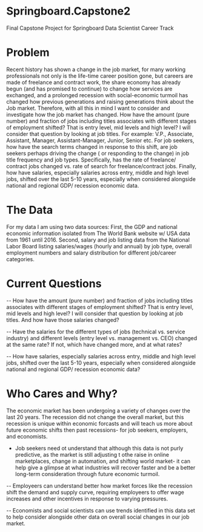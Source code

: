 # Springboard.Capstone2
Final Capstone Project for Springboard Data Scientist Career Track

# Problem
Recent history has shown a change in the job market, for many working professionals not only is the life-time career position gone, but careers are made of freelance and contract work, the share economy has already begun (and has promised to continue) to change how services are exchanged, and a prolonged recession with social-economic turmoil has changed how previous generations and raising generations think about the Job market. Therefore, with all this in mind I want to consider and investigate how the job market has changed. 
How have the amount (pure number) and fraction of jobs including titles associates with different stages of employment shifted? That is entry level, mid levels and high level? I will consider that question by looking at job titles. For example:  V.P., Associate, Assistant, Manager, Assistant-Manager, Junior, Senior etc. 
For job seekers, how have the search terms changed in response to this shift, are job seekers perhaps driving the change ( or responding to the change) in job title frequency and job types. Specifically, has the rate of freelance/ contract jobs changed vs. rate of search for freelance/contract jobs.
Finally, how have salaries, especially salaries across entry, middle and high level jobs, shifted over the last 5-10 years, especially when considered alongside national and regional GDP/ recession economic data. 

# The Data
For my data I am using two data sources: 
First, the GDP and national economic information isolated from The World Bank website w/ USA data from 1961 until 2016.
Second, salary and job listing data from the National Labor Board listing salaries/wages (hourly and annual) by job type, overall employment numbers and salary distribution for different job/career categories.

# Current Questions

-- How have the amount (pure number) and fraction of jobs including titles associates with different stages of employment shifted? That is entry level, mid levels and high level? I will consider that question by looking at job titles. And how have those salaries changed? 

-- Have the salaries for the different types of jobs (technical vs. service industry) and different levels (entry level vs. management vs. CEO)  changed at the same rate? If not, which have changed more, and at what rates?

-- How have salaries, especially salaries across entry, middle and high level jobs, shifted over the last 5-10 years, especially when considered alongside national and regional GDP/ recession economic data?

# Who Cares and Why?

The economic market has been undergoing a variety of changes over the last 20 years. The recession did not change the overall market, but this recession is unique within economic forcasts and will teach us more about future economic shifts then past recessions- for job seekers, employers, and economists. 

- Job seekers need ot understand that although this data is not purly predictive, as the market is still adjusting t othe raise in online marketplaces, change in automation, and shifting world market- it can help give a glimpse at what industries will recover faster and be a better long-term consideration through future economic turmoil.

-- Employeers can understand better how market forces like the recession shift the demand and supply curve, requiring employeers to offer wage increases and other incentives in response to varying pressures. 

-- Economists and social scientists can use trends identified in this data set to help consider alongside other data on overall social changes in our job market. 



  


